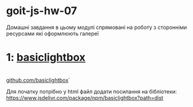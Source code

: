 # goit-js-hw-07

Домашні завдання в цьому модулі спрямовані на роботу з сторонніми ресурсами які оформлюють галереї

<h1>1: <a href="https://basiclightbox.electerious.com/" target="_blank">basiclightbox</a></h1>
<br>
<a href="https://github.com/electerious/basicLightbox">github.com/basiclightbox</a>`

Для початку потрібно у html файл додати посилання на бібліотеки:
https://www.jsdelivr.com/package/npm/basiclightbox?path=dist

<link rel="stylesheet" href="https://cdn.jsdelivr.net/npm/basiclightbox@5.0.4/dist/basicLightbox.min.css">
<script src="https://cdn.jsdelivr.net/npm/basiclightbox@5.0.4/dist/basicLightbox.min.js" type="module"></script>

